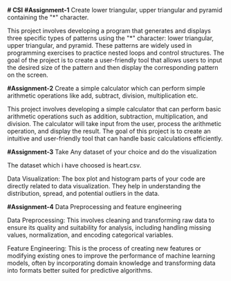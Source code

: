 **# CSI**
**#Assignment-1**
Create lower triangular, upper triangular and pyramid containing the "*" character.

This project involves developing a program that generates and displays three specific types of patterns using the "*" character: lower triangular, upper triangular, and pyramid. These patterns are widely used in programming exercises to practice nested loops and control structures. The goal of the project is to create a user-friendly tool that allows users to input the desired size of the pattern and then display the corresponding pattern on the screen.


**#Assignment-2**
Create a simple calculator which can perform simple arithmetic operations like add, subtract, division, multiplication etc.

This project involves developing a simple calculator that can perform basic arithmetic operations such as addition, subtraction, multiplication, and division. The calculator will take input from the user, process the arithmetic operation, and display the result. The goal of this project is to create an intuitive and user-friendly tool that can handle basic calculations efficiently.


**#Assignment-3**
Take Any dataset of your choice and do the visualization

The dataset which i have choosed is heart.csv.

Data Visualization: The box plot and histogram parts of your code are directly related to data visualization. They help in understanding the distribution, spread, and potential outliers in the data.

**#Assignment-4**
Data Preprocessing and feature engineering

Data Preprocessing: This involves cleaning and transforming raw data to ensure its quality and suitability for analysis, including handling missing values, normalization, and encoding categorical variables.

Feature Engineering: This is the process of creating new features or modifying existing ones to improve the performance of machine learning models, often by incorporating domain knowledge and transforming data into formats better suited for predictive algorithms.
